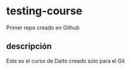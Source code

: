 # testing-course
Primer repo creado en Github

## descripción
Este es el curso de Dalto creado solo para el Git
